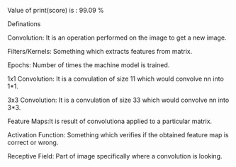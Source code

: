 Value of print(score) is : 99.09 %

Definations

Convolution: It is an operation performed on the image to get a new image.

Filters/Kernels: Something which extracts features from matrix.

Epochs: Number of times the machine model is trained.

1x1 Convolution: It is a convulation of size 11 which would convolve nn into 1*1.

3x3 Convolution: It is a convulation of size 33 which would convolve nn into 3*3.

Feature Maps:It is result of convolutiona applied to a particular matrix.

Activation Function: Something which verifies if the obtained feature map is correct or wrong.

Receptive Field: Part of image specifically where a convolution is looking.
